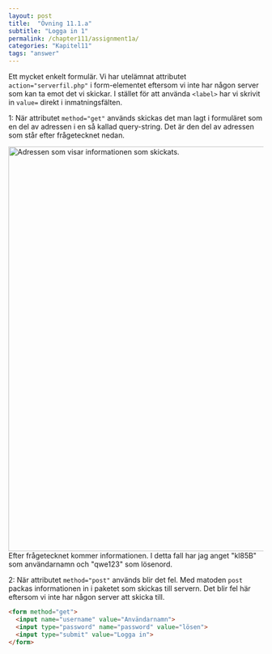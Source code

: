 ```yaml
---
layout: post
title:  "Övning 11.1.a"
subtitle: "Logga in 1"
permalink: /chapter111/assignment1a/
categories: "Kapitel11"
tags: "answer"
---
```

Ett mycket enkelt formulär. Vi har utelämnat attributet `action="serverfil.php"` i form-elementet eftersom vi inte har någon server som kan ta emot det vi skickar. I stället för att använda `<label>` har vi skrivit in `value=` direkt i inmatningsfälten.

1: När attributet `method="get"` används skickas det man lagt i formuläret som en del av adressen i en så kallad query-string. Det är den del av adressen som står efter frågetecknet nedan.
<div><img src="{{ site.url | append:site.baseurl}}/assets/images/query.PNG" alt="Adressen som visar informationen som skickats." style="width:50rem;"/></div>
Efter frågetecknet kommer informationen. I detta fall har jag anget "kl85B" som användarnamn och "qwe123" som lösenord.

2: När attributet `method="post"` används blir det fel. Med matoden `post` packas informationen in i paketet som skickas till servern. Det blir fel här eftersom vi inte har någon server att skicka till.

```HTML
<form method="get">
  <input name="username" value="Användarnamn">
  <input type="password" name="password" value="lösen">
  <input type="submit" value="Logga in">
</form>
```

